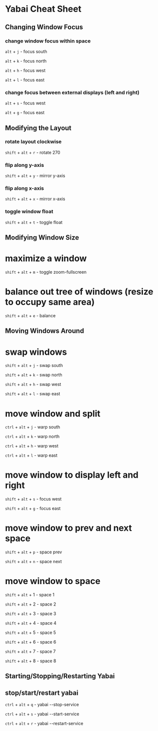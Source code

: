 # Yabai Cheat Sheet

## Changing Window Focus

### change window focus within space

`alt` + `j` - focus south

`alt` + `k` - focus north

`alt` + `h` - focus west

`alt` + `l` - focus east

### change focus between external displays (left and right)

`alt` + `s` - focus west

`alt` + `g` - focus east

## Modifying the Layout

### rotate layout clockwise

`shift` + `alt` + `r` - rotate 270

### flip along y-axis

`shift` + `alt` + `y` - mirror y-axis

### flip along x-axis

`shift` + `alt` + `x` - mirror x-axis

### toggle window float

`shift` + `alt` + `t` - toggle float

## Modifying Window Size

# maximize a window

`shift` + `alt` + `m` - toggle zoom-fullscreen

# balance out tree of windows (resize to occupy same area)

`shift` + `alt` + `e` - balance

## Moving Windows Around

# swap windows

`shift` + `alt` + `j` - swap south

`shift` + `alt` + `k` - swap north

`shift` + `alt` + `h` - swap west

`shift` + `alt` + `l` - swap east

# move window and split

`ctrl` + `alt` + `j` - warp south

`ctrl` + `alt` + `k` - warp north

`ctrl` + `alt` + `h` - warp west

`ctrl` + `alt` + `l` - warp east

# move window to display left and right

`shift` + `alt` + `s` - focus west

`shift` + `alt` + `g` - focus east

# move window to prev and next space

`shift` + `alt` + `p` - space prev

`shift` + `alt` + `n` - space next

# move window to space

`shift` + `alt` + 1 - space 1

`shift` + `alt` + 2 - space 2

`shift` + `alt` + 3 - space 3

`shift` + `alt` + 4 - space 4

`shift` + `alt` + 5 - space 5

`shift` + `alt` + 6 - space 6

`shift` + `alt` + 7 - space 7

`shift` + `alt` + 8 - space 8

## Starting/Stopping/Restarting Yabai

## stop/start/restart yabai

`ctrl` + `alt` + `q` - yabai --stop-service

`ctrl` + `alt` + `s` - yabai --start-service

`ctrl` + `alt` + `r` - yabai --restart-service